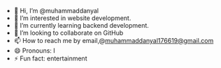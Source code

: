 - 👋 Hi, I’m @muhammaddanyal
- 👀 I’m interested in website development.
- 🌱 I’m currently learning backend development.
- 💞️ I’m looking to collaborate on GitHub
- 📫 How to reach me by email,@muhammaddanyal176619@gmail.com
- 😄 Pronouns: I
- ⚡ Fun fact: entertainment

<!---
muhammaddanyal176619/muhammaddanyal176619 is a ✨ special ✨ repository because its `README.md` (this file) appears on your GitHub profile.
You can click the Preview link to take a look at your changes.
--->
